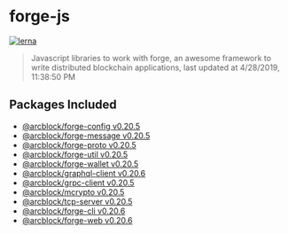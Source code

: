 # forge-js

[![lerna](https://img.shields.io/badge/maintained%20with-lerna-cc00ff.svg)](https://lernajs.io/)

> Javascript libraries to work with forge, an awesome framework to write distributed blockchain applications, last updated at 4/28/2019, 11:38:50 PM

## Packages Included

- [@arcblock/forge-config v0.20.5](./packages/forge-config)
- [@arcblock/forge-message v0.20.5](./packages/forge-message)
- [@arcblock/forge-proto v0.20.5](./packages/forge-proto)
- [@arcblock/forge-util v0.20.5](./packages/forge-util)
- [@arcblock/forge-wallet v0.20.5](./packages/forge-wallet)
- [@arcblock/graphql-client v0.20.6](./packages/graphql-client)
- [@arcblock/grpc-client v0.20.5](./packages/grpc-client)
- [@arcblock/mcrypto v0.20.5](./packages/mcrypto)
- [@arcblock/tcp-server v0.20.5](./packages/tcp-server)
- [@arcblock/forge-cli v0.20.6](./apps/forge-cli)
- [@arcblock/forge-web v0.20.6](./apps/forge-web)
